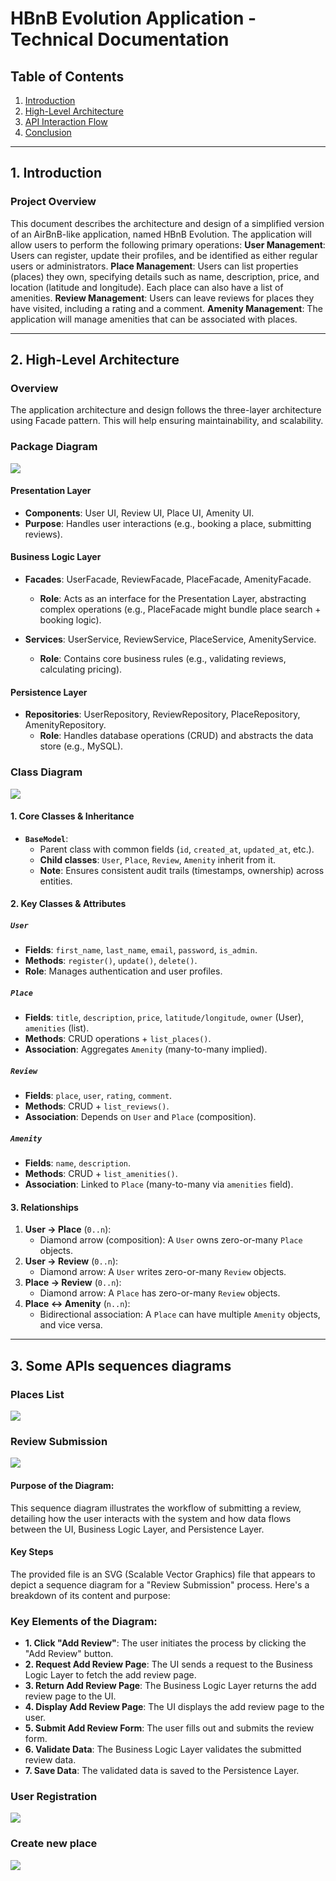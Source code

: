 # HBnB Evolution Application - Technical Documentation

## Table of Contents
1. [Introduction](#introduction)
2. [High-Level Architecture](#high-level-architecture)
3. [API Interaction Flow](#api-interaction-flow)
4. [Conclusion](#conclusion)

---

## 1. Introduction

### Project Overview
This document describes the architecture and design of a simplified version of an AirBnB-like application, named HBnB Evolution. The application will allow users to perform the following primary operations:
    **User Management**: Users can register, update their profiles, and be identified as either regular users or administrators.
    **Place Management**: Users can list properties (places) they own, specifying details such as name, description, price, and location (latitude and longitude). Each place can also have a list of amenities.
    **Review Management**: Users can leave reviews for places they have visited, including a rating and a comment.
    **Amenity Management**: The application will manage amenities that can be associated with places.

---

## 2. High-Level Architecture

### Overview
The application architecture and design follows the three-layer architecture using Facade pattern. 
This will help ensuring maintainability, and scalability.

### Package Diagram
<img src="./Package Diagram.svg">

#### Presentation Layer
- **Components**: User UI, Review UI, Place UI, Amenity UI.
- **Purpose**: Handles user interactions (e.g., booking a place, submitting reviews).

#### Business Logic Layer
- **Facades**: UserFacade, ReviewFacade, PlaceFacade, AmenityFacade.
   - **Role**: Acts as an interface for the Presentation Layer, abstracting complex operations (e.g., PlaceFacade might bundle place search + booking logic).

- **Services**: UserService, ReviewService, PlaceService, AmenityService.
   - **Role**: Contains core business rules (e.g., validating reviews, calculating pricing).

#### Persistence Layer
- **Repositories**: UserRepository, ReviewRepository, PlaceRepository, AmenityRepository.
   - **Role**: Handles database operations (CRUD) and abstracts the data store (e.g., MySQL).

### Class Diagram
<img src="./class diagram.svg">

#### **1. Core Classes & Inheritance**
- **`BaseModel`**:  
  - Parent class with common fields (`id`, `created_at`, `updated_at`, etc.).  
  - **Child classes**: `User`, `Place`, `Review`, `Amenity` inherit from it.  
  - **Note**: Ensures consistent audit trails (timestamps, ownership) across entities.

#### **2. Key Classes & Attributes**
##### **`User`**
- **Fields**: `first_name`, `last_name`, `email`, `password`, `is_admin`.  
- **Methods**: `register()`, `update()`, `delete()`.  
- **Role**: Manages authentication and user profiles.  

##### **`Place`**  
- **Fields**: `title`, `description`, `price`, `latitude/longitude`, `owner` (User), `amenities` (list).  
- **Methods**: CRUD operations + `list_places()`.  
- **Association**: Aggregates `Amenity` (many-to-many implied).  

##### **`Review`**  
- **Fields**: `place`, `user`, `rating`, `comment`.  
- **Methods**: CRUD + `list_reviews()`.  
- **Association**: Depends on `User` and `Place` (composition).  

##### **`Amenity`**  
- **Fields**: `name`, `description`.  
- **Methods**: CRUD + `list_amenities()`.  
- **Association**: Linked to `Place` (many-to-many via `amenities` field).  

#### **3. Relationships**
1. **User → Place** (`0..n`):  
   - Diamond arrow (composition): A `User` owns zero-or-many `Place` objects.  
2. **User → Review** (`0..n`):  
   - Diamond arrow: A `User` writes zero-or-many `Review` objects.  
3. **Place → Review** (`0..n`):  
   - Diamond arrow: A `Place` has zero-or-many `Review` objects.  
4. **Place ↔ Amenity** (`n..n`):  
   - Bidirectional association: A `Place` can have multiple `Amenity` objects, and vice versa.  

---

## 3. Some APIs sequences diagrams
### Places List
<img src="./places list.svg">

### Review Submission
<img src="./review submission.svg">

#### Purpose of the Diagram:
   This sequence diagram illustrates the workflow of submitting a review, detailing how the user interacts with the system and how data flows between the UI, Business Logic Layer, and Persistence Layer.
#### Key Steps
The provided file is an SVG (Scalable Vector Graphics) file that appears to depict a sequence diagram for a "Review Submission" process. Here's a breakdown of its content and purpose:

### Key Elements of the Diagram:
   - **1. Click "Add Review"**: The user initiates the process by clicking the "Add Review" button.
   - **2. Request Add Review Page**: The UI sends a request to the Business Logic Layer to fetch the add review page.
   - **3. Return Add Review Page**: The Business Logic Layer returns the add review page to the UI.
   - **4. Display Add Review Page**: The UI displays the add review page to the user.
   - **5. Submit Add Review Form**: The user fills out and submits the review form.
   - **6. Validate Data**: The Business Logic Layer validates the submitted review data.
   - **7. Save Data**: The validated data is saved to the Persistence Layer.

### User Registration
<img src="./user_register.svg">

### Create new place
<img src="./Place Creation sequence diagram.svg">




